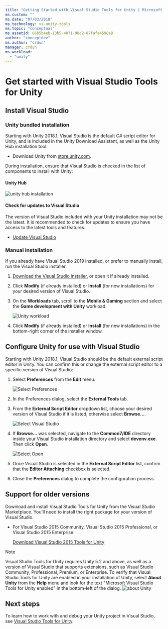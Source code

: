 ```yaml
---
title: "Getting Started with Visual Studio Tools for Unity | Microsoft Docs"
ms.custom: ""
ms.date: "07/03/2018"
ms.technology: vs-unity-tools
ms.topic: "conceptual"
ms.assetid: 66b5b4eb-13b5-4071-98d2-87fafa4598a8
author: "conceptdev"
ms.author: "crdun"
manager: crdun
ms.workload:
  - "unity"
---
```

# Get started with Visual Studio Tools for Unity

## Install Visual Studio

### Unity bundled installation

Starting with Unity 2018.1, Visual Studio is the default C# script editor for Unity, and is included in the Unity Download Assistant, as well as the Unity Hub installation tool.

- Download Unity from [store.unity.com](https://store.unity.com/).

During installation, ensure that Visual Studio is checked in the list of components to install with Unity:

#### Unity Hub

![unity hub installation](media/vstu_unity-hub.png)


#### Check for updates to Visual Studio

The version of Visual Studio included with your Unity installation may not be the latest. It is recommended to check for updates to ensure you have access to the latest tools and features.

- [Update Visual Studio](../install/update-visual-studio.md)

### Manual installation

If you already have Visual Studio 2019 installed, or prefer to manually install, run the Visual Studio installer.

1. [Download the Visual Studio installer](../install/install-visual-studio.md), or open it if already installed.

1. Click **Modify** (if already installed) or **Install** (for new installations) for your desired version of Visual Studio.

1. On the **Workloads** tab, scroll to the **Mobile & Gaming** section and select the **Game development with Unity** workload.

    ![Unity workload](media/vstu_unity-workload.png)

1. Click **Modify** (if already installed) or **Install** (for new installations) in the bottom-right corner of the installer window.

## Configure Unity for use with Visual Studio

Starting with Unity 2018.1, Visual Studio should be the default external script editor in Unity. You can confirm this or change the external script editor to a specific version of Visual Studio:

1. Select **Preferences** from the **Edit** menu.

   ![Select Preferences](media/vstu_unity-preferences.png)

2. In the Preferences dialog, select the **External Tools** tab.

3. From the **External Script Editor** dropdown list, choose your desired version of Visual Studio if it is listed, otherwise select **Browse...**.

   ![Select Visual Studio](media/vstu_unity-external-tools.png)

4. If **Browse...** was selected, navigate to the **Common7/IDE** directory inside your Visual Studio installation directory and select **devenv.exe**. Then click **Open**.

   ![Select Open](media/vstu_browse-for-application.png)

5. Once Visual Studio is selected in the **External Script Editor** list, confirm that the **Editor Attaching** checkbox is selected.

6. Close the **Preferences** dialog to complete the configuration process.

## Support for older versions

 Download and install Visual Studio Tools for Unity from the Visual Studio Marketplace. You'll need to install the right package for your version of Visual Studio.

- For Visual Studio 2015 Community, Visual Studio 2015 Professional, or Visual Studio 2015 Enterprise:

   [Download Visual Studio 2015 Tools for Unity](https://marketplace.visualstudio.com/items?itemName=SebastienLebreton.VisualStudio2015ToolsforUnity)

> [!NOTE]
> Visual Studio Tools for Unity requires Unity 5.2 and above, as well as a version of Visual Studio that supports extensions, such as Visual Studio Community, Professional, Premium, or Enterprise. To verify that Visual Studio Tools for Unity are enabled in your installation of Unity, select **About Unity** from the **Help** menu and look for the text "Microsoft Visual Studio Tools for Unity enabled" in the bottom-left of the dialog.
> ![about Unity](media/vstu_about-unity.png)

## Next steps

 To learn how to work with and debug your Unity project in Visual Studio, see [Visual Studio Tools for Unity](../cross-platform/using-visual-studio-tools-for-unity.md).
